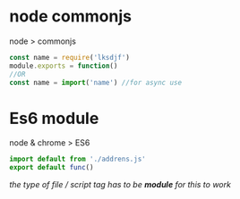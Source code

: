 # node commonjs
node > commonjs
```js
const name = require('lksdjf')
module.exports = function()
//OR
const name = import('name') //for async use
```



# Es6 module
node & chrome > ES6 
```js
import default from './addrens.js'
export default func()
```
*the type of file / script tag has to be **module** for this to work*